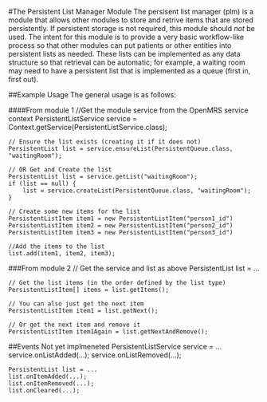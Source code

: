 #The Persistent List Manager Module
The persisent list manager (plm) is a module that allows other modules to store and retrive items that are stored persistently.  If persistent storage is not required, this module should *not* be used.  The intent for this module is to provide a very basic workflow-like process so that other modules can put patients or other entities into persistent lists as needed.  These lists can be implemented as any data structure so that retrieval can be automatic; for example, a waiting room may need to have a persistent list that is implemented as a queue (first in, first out).

##Example Usage
The general usage is as follows:

####From module 1
    //Get the module service from the OpenMRS service context
    PersistentListService service = Context.getService(PersistentListService.class);
    
    // Ensure the list exists (creating it if it does not)
    PersistentList list = service.ensureList(PersistentQueue.class, "waitingRoom");
    
    // OR Get and Create the list
    PersistentList list = service.getList("waitingRoom");
    if (list == null) {
    	list = service.createList(PersistentQueue.class, "waitingRoom");
    }
    
    // Create some new items for the list
    PersistentListItem item1 = new PersistentListItem("person1_id")
    PersistentListItem item2 = new PersistentListItem("person2_id")
    PersistentListItem item3 = new PersistentListItem("person3_id")
    
    //Add the items to the list
    list.add(item1, item2, item3);

###From module 2
    // Get the service and list as above
    PersistentList list = ...
    
    // Get the list items (in the order defined by the list type)
    PersistentListItem[] items = list.getItems();
    
    // You can also just get the next item
    PersistentListItem item1 = list.getNext();
    
    // Or get the next item and remove it
    PersistentListItem item1Again = list.getNextAndRemove();

##Events
Not yet implmeneted
    PersistentListService service = ...
    service.onListAdded(...);
    service.onListRemoved(...);
    
    PersistentList list = ...
    list.onItemAdded(...);
    list.onItemRemoved(...);
    list.onCleared(...);
